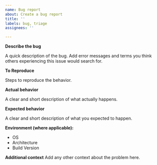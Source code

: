 ```yaml
---
name: Bug report
about: Create a bug report
title: ''
labels: bug, triage
assignees: ''

---
```


**Describe the bug**

A quick description of the bug. Add error messages and terms you think others
experiencing this issue would search for.

**To Reproduce**

Steps to reproduce the behavior.

**Actual behavior**

A clear and short description of what actually happens.

**Expected behavior**

A clear and short description of what you expected to happen.

**Environment (where applicable):**

- OS
- Architecture
- Build Version

**Additional context** Add any other context about the problem here.

